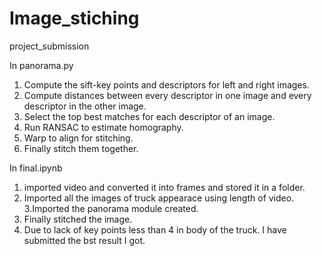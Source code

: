 # Image_stiching
project_submission

In panorama.py
1. Compute the sift-key points and descriptors for left and right images.
2. Compute distances between every descriptor in one image and every descriptor in the other image.
3. Select the top best matches for each descriptor of an image.
4. Run RANSAC to estimate homography.
5. Warp to align for stitching.
6. Finally stitch them together.

In final.ipynb
1. imported video and converted it into frames and stored it in a folder.
2. Imported all the images of truck appearace using length of video.
3.Imported the panorama module created.
4. Finally stitched the image. 
5. Due to lack of key points less than 4 in body of the truck. I have submitted the bst result I got.

